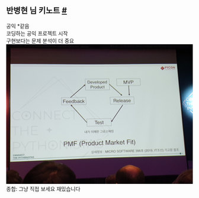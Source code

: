 반병현 님 키노트 [#](https://www.pycon.kr/program/talk-detail?id=152)
---

공익 *같음\
코딩하는 공익 프로젝트 시작\
구현보다는 문제 분석이 더 중요\
![PMF?](static/3.1.jpg)
\
종합: 그냥 직접 보세요 재밌습니다
